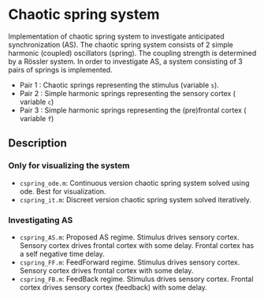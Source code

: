 # Chaotic spring system

Implementation of chaotic spring system to investigate anticipated synchronization (AS). The chaotic spring system consists of 2 simple harmonic (coupled) oscillators (spring). The coupling strength is determined by a Rössler system.
In order to investigate AS, a system consisting of 3 pairs of springs is implemented.

- Pair 1 : Chaotic springs representing the stimulus (variable `s`).
- Pair 2 : Simple harmonic springs representing the sensory cortex ( variable `c`)
- Pair 3 : Simple harmonic springs representing the (pre)frontal cortex ( variable `f`)


## Description
### Only for visualizing the system
- `cspring_ode.m`:  Continuous version chaotic spring system solved using ode. Best for visualization.
- `cspring_it.m`:  Discreet version chaotic spring system solved iteratively.
### Investigating AS
- `cspring_AS.m`: Proposed AS regime. Stimulus drives sensory cortex. Sensory cortex drives frontal cortex with some delay. Frontal cortex has a self negative time delay.
- `cspring_FF.m`: FeedForward regime. Stimulus drives sensory cortex. Sensory cortex drives frontal cortex with some delay.
- `cspring_FB.m`: FeedBack regime. Stimulus drives sensory cortex. Frontal cortex drives sensory cortex (feedback) with some delay.
